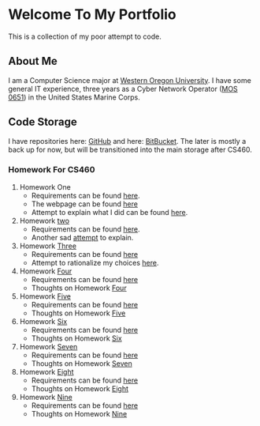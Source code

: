 # Welcome To My Portfolio
This is a collection of my poor attempt to code.


## About Me

I am a Computer Science major at [Western Oregon University](http://www.wou.edu/). I have some general IT experience, three years as a Cyber Network Operator ([MOS 0651](http://mosmanual.com/pages/mos/06/0651.php)) in the United States Marine Corps.

## Code Storage
I have repositories here: [GitHub](https://github.com/avisuano/CS460) and here: [BitBucket](https://bitbucket.org/avisuano15/cs460/src/master/). The later is mostly a back up for now, but will be transitioned into the main storage after CS460.

### Homework For CS460

1. Homework One
    - Requirements can be found [here](http://www.wou.edu/~morses/classes/cs46x/assignments/HW1.html).
    - The webpage can be found [here](https://avisuano.github.io/CS460/HW1/index.html)
    - Attempt to explain what I did can be found [here](https://avisuano.github.io/CS460/HW1/README.md).
2. Homework [two](https://)
    - Requirements can be found [here](http://www.wou.edu/~morses/classes/cs46x/assignments/HW2.html).
    - Another sad [attempt](https://) to explain.
3. Homework [Three](https://)
    - Requirements can be found [here](http://www.wou.edu/~morses/classes/cs46x/assignments/HW3.html)
    - Attempt to rationalize my choices [here](https:///).
4. Homework [Four](https://)
    - Requirements can be found [here](http://www.wou.edu/~morses/classes/cs46x/assignments/HW4.html)
    - Thoughts on Homework [Four](https://)
5. Homework [Five](https://)
    - Requirements can be found [here](http://wou.edu/~morses/classes/cs46x/assignments/HW5.html)
    - Thoughts on Homework [Five](https://)
6. Homework [Six](https://incoming)
    - Requirements can be found [here](http://wou.edu/~morses/classes/cs46x/assignments/HW6.html)
    - Thoughts on Homework [Six](https://)
7. Homework [Seven](https://)
    - Requirements can be found [here](http://wou.edu/~morses/classes/cs46x/assignments/HW7.html)
    - Thoughts on Homework [Seven](https://)
8. Homework [Eight](https://)
    - Requirements can be found [here](http://wou.edu/~morses/classes/cs46x/assignments/HW8.html)
    - Thoughts on Homework [Eight](https://)
9. Homework [Nine](https://)
    - Requirements can be found [here](http://wou.edu/~morses/classes/cs46x/assignments/HW9.html)
    - Thoughts on Homework [Nine](https://)
